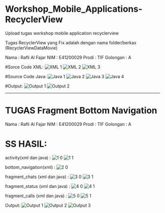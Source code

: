 # Workshop_Mobile_Applications-RecyclerView
Upload tugas workshop mobile application recyclerview

Tugas RecyclerView yang Fix adalah dengan nama folder/berkas (RecyclerViewDataMovie)


Nama : Rafli Al Fajar
NIM : E41200029
Prodi : TIF
Golongan : A

#Sorce Code XML:
![XML 1](https://user-images.githubusercontent.com/75103755/136150431-6d548c28-35af-4ccf-a36c-50387857523c.PNG)
![XML 2](https://user-images.githubusercontent.com/75103755/136150448-0a67f7b7-c568-4277-a5e2-5f92a2c55f29.PNG)
![XML 3](https://user-images.githubusercontent.com/75103755/136150465-d777c5c6-a00e-4389-a485-59ffc45f014c.PNG)

#Source Code Java:
![Java 1](https://user-images.githubusercontent.com/75103755/136150477-465b31bc-bd63-451a-ad2d-cc17e5b05852.PNG)
![Java 2](https://user-images.githubusercontent.com/75103755/136150490-2b66b187-c4da-4878-9eaa-b81f839e3a2f.PNG)
![Java 3](https://user-images.githubusercontent.com/75103755/136150514-0ec90d05-29f3-40eb-9d9e-92faf7f32151.PNG)
![Java 4](https://user-images.githubusercontent.com/75103755/136150526-4ee6f4b5-872a-49cd-b343-cf8a3720ddda.PNG)

#Output:
![Output 1](https://user-images.githubusercontent.com/75103755/136150537-0f995d41-f375-49fb-b853-23159e053c10.PNG)
![Output 2](https://user-images.githubusercontent.com/75103755/136150542-890e7dd5-bb82-4ed0-968f-20c68e242076.PNG)




---------------------------------------------------------------------------------------------------------------------------------------------------------------------------------
# TUGAS Fragment Bottom Navigation
Nama : Rafli Al Fajar
NIM : E41200029
Prodi : TIF
Golongan : A

# SS HASIL:

activity(xml dan java) :
![1 0](https://user-images.githubusercontent.com/75103755/136899042-a1b81da7-3c35-46aa-805b-d4fddb39f7f0.PNG)
![1 1](https://user-images.githubusercontent.com/75103755/136899064-61691971-e363-410d-a0d0-ee01dc70337b.PNG)

bottom_navigation(xml) :
![2 0](https://user-images.githubusercontent.com/75103755/136899114-705a1d47-ae1e-4383-a711-ffed5b0fe48e.PNG)

fragment_chats (xml dan java) :
![3 0](https://user-images.githubusercontent.com/75103755/136899125-089d7204-185a-4fa8-8f54-c2dfd1e8b55d.PNG)
![3 1](https://user-images.githubusercontent.com/75103755/136899128-da1d0356-9b9e-48e3-8d32-585ee0bba0a2.PNG)

fragment_status (xml dan java) :
![4 0](https://user-images.githubusercontent.com/75103755/136899130-3cbfb39a-a2e2-446f-8192-537c53ed1004.PNG)
![4 1](https://user-images.githubusercontent.com/75103755/136899132-63fb0a1c-3341-4817-9d99-91a865fcfee0.PNG)

fragment_calls (xml dan java) :
![5 0](https://user-images.githubusercontent.com/75103755/136899135-0fbb9c43-24b8-40b8-98c7-d1d2c3a0b491.PNG)
![5 1](https://user-images.githubusercontent.com/75103755/136899140-42d3e10e-f70d-488b-b3f1-7287c3fb13e0.PNG)

Output:
![Output 1](https://user-images.githubusercontent.com/75103755/136899144-f6c3039c-43d0-4ff3-8a05-d6019d8f68a9.PNG)
![Output 2](https://user-images.githubusercontent.com/75103755/136899151-6109c66a-c858-4be6-ae15-c7ff749ff745.PNG)
![Output 3](https://user-images.githubusercontent.com/75103755/136899153-66f7870b-dbbb-4047-a845-384bdf9354a4.PNG)
